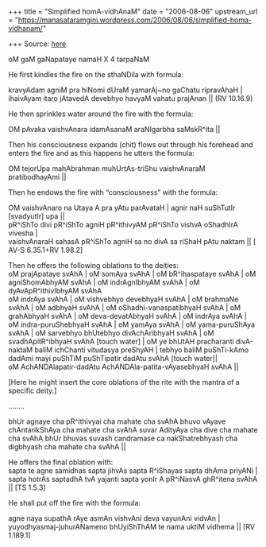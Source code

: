 +++
title = "Simplified homA-vidhAnaM"
date = "2006-08-06"
upstream_url = "https://manasataramgini.wordpress.com/2006/08/06/simplified-homa-vidhanam/"

+++
Source: [here](https://manasataramgini.wordpress.com/2006/08/06/simplified-homa-vidhanam/).

oM gaM gaNapataye namaH X 4 tarpaNaM

He first kindles the fire on the sthaNDila with formula:

kravyAdam agniM pra hiNomi dUraM yamarAj\~no gaChatu ripravAhaH \|  
ihaivAyam itaro jAtavedA devebhyo havyaM vahatu prajAnan \|\| (RV
10.16.9)

He then sprinkles water around the fire with the formula:

OM pAvaka vaishvAnara idamAsanaM araNIgarbha saMskR^ita \|\|

Then his consciousness expands (chit) flows out through his forehead and
enters the fire and as this happens he utters the formula:

OM tejorUpa mahAbrahman muhUrtAs-triShu vaishvAnaraM pratibodhayAmi \|\|

Then he endows the fire with “consciousness” with the formula:

OM vaishvAnaro na Utaya A pra yAtu parAvataH \| agnir naH suShTutIr
\[svadyutIr\] upa \|\|  
pR^iShTo divi pR^iShTo agniH pR^ithivyAM pR^iShTo vishvA oShadhIrA
vivesha \|  
vaishvAnaraH sahasA pR^iShTo agniH sa no divA sa riShaH pAtu naktam \|\|
\[ AV-S 6.35.1+RV 1.98.2\]

Then he offers the following oblations to the deities:  
oM prajApataye svAhA \| oM somAya svAhA \| oM bR^ihaspataye svAhA \| oM
agniShomAbhyAM svAhA \| oM indrAgnIbhyAM svAhA \| oM dyAvApR^ithivIbhyAM
svAhA  
oM indrAya svAhA \| oM vishvebhyo devebhyaH svAhA \| oM brahmaNe svAhA
\| oM adbhyaH svAhA \| oM oShadhi-vanaspatibhyaH svAhA \| oM grahAbhyaH
svAhA \| oM deva-devatAbhyaH svAhA \| oM indrAya svAhA \| oM
indra-puruShebhyaH svAhA \| oM yamAya svAhA \| oM yama-puruShAya svAhA
\| oM sarvebhyo bhUtebhyo divAchAribhyaH svAhA \| oM svadhApitR^ibhyaH
svAhA \[touch water\] \| oM ye bhUtAH pracharanti divA-naktaM baliM
ichChanti vitudasya preShyAH \| tebhyo baliM puShTi-kAmo dadAmi mayi
puShTiM puShTipatir dadAtu svAhA \[touch water\]\|  
oM AchANDAlapatir-dadAtu AchANDAla-patita-vAyasebhyaH svAhA \|\|

\[Here he might insert the core oblations of the rite with the mantra of
a specific deity.\]

……..

bhUr agnaye cha pR^ithivyai cha mahate cha svAhA bhuvo vAyave
chAntarikShAya cha mahate cha svAhA suvar AdityAya cha dive cha mahate
cha svAhA bhUr bhuvas suvash candramase ca nakShatrebhyash cha digbhyash
cha mahate cha svAhA \|\|

He offers the final oblation with:  
sapta te agne samidhas sapta jihvAs sapta R^iShayas sapta dhAma priyANi
\|  
sapta hotrAs saptadhA tvA yajanti sapta yonIr A pR^iNasvA ghR^itena
svAhA \|\| \[TS 1.5.3\]

He shall put off the fire with the formula:

agne naya supathA rAye asmAn vishvAni deva vayunAni vidvAn \|  
yuyodhyasmaj-juhurANameno bhUyiShThAM te nama uktiM vidhema \|\| \[RV
1.189.1\]

